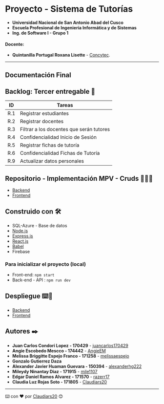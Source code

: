 # Proyecto - Sistema de Tutorías
- **Universidad Nacional de San Antonio Abad del Cusco**
- **Escuela Profesional de Ingenieria Informática y de Sistemas**
- **Ing. de Software I - Grupo 1**
#### **Docente**:
- **Quintanilla Portugal Roxana Lisette** - [Concytec](http://directorio.concytec.gob.pe/appDirectorioCTI/VerDatosInvestigador.do?id_investigador=40930).
---
## Documentación Final



## Backlog: Tercer entregable 🚀

| ID | Tareas |
| ------------- | ------------- |
| R.1  | Registrar estudiantes |
| R.2 | Registrar docentes |
| R.3  | Filtrar a los docentes que serán tutores |
| R.4 | Confidencialidad Inicio de Sesión |
| R.5  | Registrar fichas de tutoría |
| R.6 | Confidencialidad Fichas de Tutoría |
| R.9  | Actualizar datos personales |


## **Repositorio - Implementación MPV - Cruds 👩🏻‍💻** 
* [Backend](https://github.com/razerr17/Grupo10/tree/Backend_main)
* [Frontend](https://github.com/razerr17/Grupo10/tree/Frontend_main)

## Construido con 🛠️
* SQL-Azure - Base de datos
* [Node.js](https://nodejs.org/es/docs/) 
* [Express.js](https://expressjs.com/es/) 
* [React.js](https://es.reactjs.org/docs/getting-started.html) 
* [Babel](https://babeljs.io/)
* Firebase

### Para inicializar el proyecto (local)
* Front-end: `npm start`
* Back-end - API : `npm run dev`

## Despliegue ⌨️👀 
* [Backend](https://backendtutorias.herokuapp.com/)
* [Frontend](https://frontendtutoria.herokuapp.com/)

## Autores ✒️
* **Juan Carlos Condori Lopez - 170429** - [juancarlos170429](https://github.com/juancarlos170429)
* **Angie Escobedo Mescco - 174442** - [AngieEM](https://github.com/AnnieLoli)
* **Melissa Briggitte Espejo Franco - 171258** - [melissaespejo](https://github.com/melissaespejo)
* **Gonzalo Gutierrez Daza** 
* **Alexander Javier Huaman Guevara - 150394** - [alexanderhg222](https://github.com/alexanderhg222)
* **Mileydy Ninantay Diaz - 171915** - [mile1107](https://github.com/mile1107)
* **Edgar Daniel Ramos Alvarez - 171570** - [razerr17](https://github.com/razerr17)
* **Claudia Luz Rojas Soto - 171805** - [Claudiars20](https://github.com/Claudiars20)
---
⌨️ con ❤️ por [Claudiars20](https://github.com/Claudiars20) 😊
